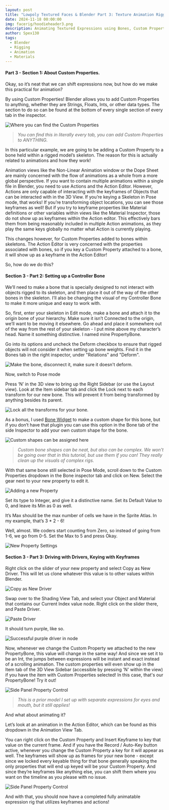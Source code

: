 ```yaml
---
layout: post
title: "Lowpoly Textured Faces & Blender Part 3: Texture Animation Rigging using Drivers & Bones"
date: 2024-11-18 00:00:00
img: facerig/hoodieheader3.png
description: Animating Textured Expressions using Bones, Custom Properties, & Drivers
author: Spex130
tags:
  - Blender
  - Rigging
  - Animation
  - Materials
---
```

#### Part 3 - Section 1: About Custom Properties.

Okay, so it’s neat that we can shift expressions now, but how do we make this practical for animation?

By using Custom Properties! Blender allows you to add Custom Properties to anything, whether they are Strings, Floats, Ints, or other data types. The section to do so can be found at the bottom of every single section of every tab in the inspector.


![Where you can find the Custom Properties](/assets/img/facerig/custompropertiesview.png)
> *You can find this in literally every tab, you can add Custom Properties to ANYTHING.*

  
In this particular example, we are going to be adding a Custom Property to a bone held within a rigged model’s skeleton. The reason for this is actually related to animations and how they work! 

Animation views like the Non-Linear Animation window or the Dope Sheet are mainly concerned with the flow of animations as a whole from a more global perspective. If you want to contain multiple animations within a single file in Blender, you need to use Actions and the Action Editor. However, Actions are only capable of interacting with the keyframes of Objects that can be interacted with in the 3D View. If you’re keying a Skeleton in Pose mode, that works! If you’re transforming object locations, you can see those keyframes as well! But if you try to keyframe properties like Material definitions or other variables within views like the Material Inspector, those do not show up as keyframes within the Action editor. This effectively bars them from being reasonably included in multiple Action animations, as they play the same keys globally no matter what Action is currently playing.


This changes however, for Custom Properties added to bones within skeletons. The Action Editor is very concerned with the properties associated with bones, so if you key a Custom Property attached to a bone, it will show up as a keyframe in the Action Editor!

So, how do we do this?

#### Section 3 - Part 2: Setting up a Controller Bone

We’ll need to make a bone that is specially designed to not interact with objects rigged to its skeleton, and then place it out of the way of the other bones in the skeleton. I’ll also be changing the visual of my Controller Bone to make it more unique and easy to work with.

So, first, enter your skeleton in Edit mode, make a bone and attach it to the origin bone of your hierarchy. Make sure it isn’t Connected to the origin, we’ll want to be moving it elsewhere. Go ahead and place it somewhere out of the way from the rest of your skeleton - I put mine above my character’s head. Name it something distinctive. I named mine PropertyBone.

Go into its options and uncheck the Deform checkbox to ensure that rigged objects will not consider it when setting up bone weights. Find it in the Bones tab in the right inspector, under "Relations" and "Deform".

![Make the bone, disconnect it, make sure it doesn't deform.](/assets/img/facerig/disconnectdeform.png)

Now, switch to Pose mode

Press ‘N’ in the 3D view to bring up the Right Sidebar (or use the Layout view). Look at the Item sidebar tab and click the Lock next to each transform for our new bone. This will prevent it from being transformed by anything besides its parent.

![Lock all the transforms for your bone.](/assets/img/facerig/transformlock.png)

As a bonus, I used [Bone Widget][bone-widget] to make a custom shape for this bone, but if you don’t have that plugin you can use this option in the Bone tab of the side Inspector to add your own custom shape for the bone. 

![Custom shapes can be assigned here](/assets/img/facerig/customshape.png)
> *Custom bone shapes can be neat, but also can be complex. We won't be going over that in this tutorial, but use them if you can! They really clean up the visuals of complex rigs.*

With that same bone still selected in Pose Mode, scroll down to the Custom Properties dropdown in the Bone inspector tab and click on New. Select the gear next to your new property to edit it.

![Adding a new Property](/assets/img/facerig/newprop.png)
  

Set its type to Integer, and give it a distinctive name. Set its Default Value to 0, and leave its Min as 0 as well.  
  
It’s Max should be the max number of cells we have in the Sprite Atlas. In my example, that’s 3 * 2 - 6!

Well, almost. We coders start counting from Zero, so instead of going from 1-6, we go from 0-5. Set the Max to 5 and press Okay.

![New Property Settings](/assets/img/facerig/propsettings.png) 

#### Section 3 - Part 3: Driving with Drivers, Keying with Keyframes

Right click on the slider of your new property and select Copy as New Driver. This will let us clone whatever this value is to other values within Blender.

  ![Copy as New Driver](/assets/img/facerig/drivercopy.png)

Swap over to the Shading View Tab, and select your Object and Material that contains our Current Index value node. Right click on the slider there, and Paste Driver. 

![Paste Driver](/assets/img/facerig/pastedriver.png)

It should turn purple, like so.

![Successful purple driver in node](/assets/img/facerig/purpledriver.png)


Now, whenever we change the Custom Property we attached to the new PropertyBone, this value will change in the same way! And since we set it to be an Int, the jumps between expressions will be instant and exact instead of a scrolling animation. The custom properties will even show up in the Item tab of the 3D View Sidebar (accessible by pressing 'N' within the view) if you have the item with Custom Properties selected! In this case, that's our PropertyBone! Try it out!

![Side Panel Property Control](/assets/img/facerig/sidepanelprops.gif)
> *This is a prior model I set up with separate expressions for eyes and mouth, but it still applies!*

And what about animating it?

  
Let’s look at an animation in the Action Editor, which can be found as this dropdown in the Animation View Tab.

  

You can right click on the Custom Property and Insert Keyframe to key that value on the current frame. And if you have the Record / Auto-Key button active, whenever you change the Custom Property a key for it will appear as well. The keyframes will show up as frames for your new bone - except since we locked every keyable thing for that bone generally speaking the only properties that will end up keyed will be your Custom Property. And since they’re keyframes like anything else, you can shift them where you want on the timeline as you please with no issue.

![Side Panel Property Control](/assets/img/facerig/keypropanim.gif)
  

And with that, you should now have a completed fully animatable expression rig that utilizes keyframes and actions!

[bone-widget]:https://github.com/waylow/boneWidget